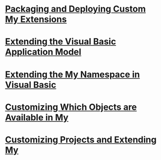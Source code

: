 # [Packaging and Deploying Custom My Extensions](packaging-and-deploying-custom-my-extensions.md)
# [Extending the Visual Basic Application Model](extending-the-visual-basic-application-model.md)
# [Extending the My Namespace in Visual Basic](extending-the-my-namespace.md)
# [Customizing Which Objects are Available in My](customizing-which-objects-are-available-in-my.md)
# [Customizing Projects and Extending My](customizing-projects-and-extending-my.md)
